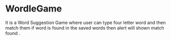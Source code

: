 # WordleGame
It is a Word Suggestion Game where user can type four letter word and then match them if word is found in the saved words then alert will shown match found .
